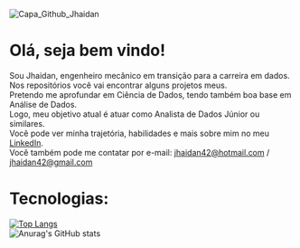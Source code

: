 ![Capa_Github_Jhaidan](https://user-images.githubusercontent.com/94374033/203615929-6850c342-32fa-4f7c-be18-23849a978ce8.png)<br>
# Olá, seja bem vindo!<br>
Sou Jhaidan, engenheiro mecânico em transição para a carreira em dados.<br>
Nos repositórios você vai encontrar alguns projetos meus.<br>
Pretendo me aprofundar em Ciência de Dados, tendo também boa base em Análise de Dados.<br>
Logo, meu objetivo atual é atuar como Analista de Dados Júnior ou similares.<br>
Você pode ver minha trajetória, habilidades e mais sobre mim no meu [LinkedIn](https://www.linkedin.com/in/jhaidan42/).<br>
Você também pode me contatar por e-mail: jhaidan42@hotmail.com / jhaidan42@gmail.com<br>

# Tecnologias:<br>

[![Top Langs](https://github-readme-stats.vercel.app/api/top-langs/?username=jhaidan42&layout=compact&theme=tokyonight)](https://github.com/anuraghazra/github-readme-stats)<br>
![Anurag's GitHub stats](https://github-readme-stats.vercel.app/api?username=jhaidan42&show_icons=true&theme=tokyonight)
